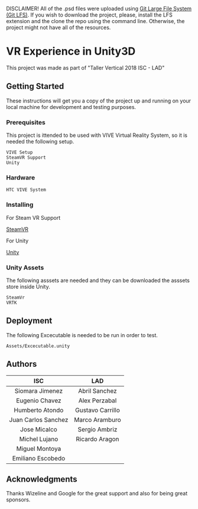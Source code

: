 DISCLAIMER! All of the .psd files were uploaded using [Git Large File System (Git LFS)](https://git-lfs.github.com/). If you wish to download the project, please, install the LFS extension and the clone the repo using the command line. Otherwise, the project might not have all of the resources.

# VR Experience in Unity3D
This project was made as part of "Taller Vertical 2018 ISC - LAD"

## Getting Started
These instructions will get you a copy of the project up and running on your local machine for development and testing purposes.

### Prerequisites
This project is ittended to be used with VIVE Virtual Reality System, so it is needed the following setup.

```
VIVE Setup
SteamVR Support
Unity
```

### Hardware
```
HTC VIVE System
```

### Installing
For Steam VR Support

[SteamVR](https://www.vive.com/us/setup/)

For Unity

[Unity](https://store.unity.com/es/?_ga=2.194659045.954126904.1520535746-1131046318.1520013454)

### Unity Assets
The following asssets are needed and they can be downloaded the asssets store inside Unity.
```
SteamVr
VRTK 
```
## Deployment
The following Excecutable is needed to be run in order to test.
```
Assets/Excecutable.unity
```
## Authors
| ISC                | LAD             |
| :-----------------:|:---------------:|
| Siomara Jimenez    | Abril Sanchez   |
| Eugenio Chavez     | Alex Perzabal   |
| Humberto Atondo  | Gustavo Carrillo  |
| Juan Carlos Sanchez| Marco Aramburo  |
| Jose Micalco       | Sergio Ambriz   |
| Michel Lujano      | Ricardo Aragon  |
| Miguel Montoya     |                 |
| Emiliano Escobedo  |                 | 


## Acknowledgments
Thanks Wizeline and Google for the great support and also for being great sponsors.
